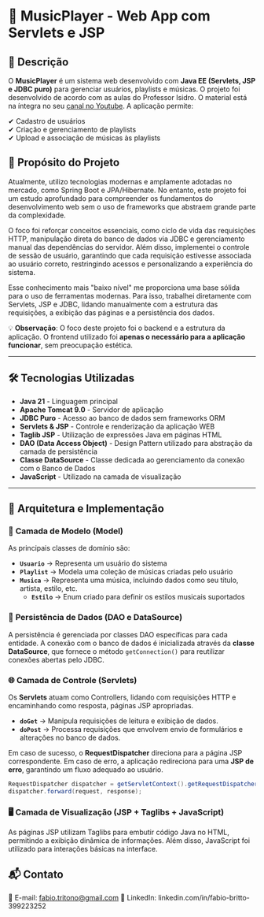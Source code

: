 # 🎵 MusicPlayer - Web App com Servlets e JSP  

## 📌 Descrição  
O **MusicPlayer** é um sistema web desenvolvido com **Java EE (Servlets, JSP e JDBC puro)** para gerenciar usuários, playlists e músicas. O projeto foi desenvolvido de acordo com as aulas do Professor Isidro. O material está na íntegra no seu [canal no Youtube](https://www.youtube.com/playlist?list=PLjcmNukBom6_5C4NrQ3Enpg37wP7fKqvJ). A aplicação permite:  

✔ Cadastro de usuários  
✔ Criação e gerenciamento de playlists  
✔ Upload e associação de músicas às playlists  

## 🎯 Propósito do Projeto

Atualmente, utilizo tecnologias modernas e amplamente adotadas no mercado, como Spring Boot e JPA/Hibernate. No entanto, este projeto foi um estudo aprofundado para compreender os fundamentos do desenvolvimento web sem o uso de frameworks que abstraem grande parte da complexidade.

O foco foi reforçar conceitos essenciais, como ciclo de vida das requisições HTTP, manipulação direta do banco de dados via JDBC e gerenciamento manual das dependências do servidor. Além disso, implementei o controle de sessão de usuário, garantindo que cada requisição estivesse associada ao usuário correto, restringindo acessos e personalizando a experiência do sistema.

Esse conhecimento mais "baixo nível" me proporciona uma base sólida para o uso de ferramentas modernas. Para isso, trabalhei diretamente com Servlets, JSP e JDBC, lidando manualmente com a estrutura das requisições, a exibição das páginas e a persistência dos dados. 

💡 **Observação**: O foco deste projeto foi o backend e a estrutura da aplicação. O frontend utilizado foi **apenas o necessário para a aplicação funcionar**, sem preocupação estética.  

---

## 🛠 Tecnologias Utilizadas  

- **Java 21** - Linguagem principal  
- **Apache Tomcat 9.0** - Servidor de aplicação  
- **JDBC Puro** - Acesso ao banco de dados sem frameworks ORM  
- **Servlets & JSP** - Controle e renderização da aplicação WEB
- **Taglib JSP** - Utilização de expressões Java em páginas HTML  
- **DAO (Data Access Object)** - Design Pattern utilizado para abstração da camada de persistência  
- **Classe DataSource** - Classe dedicada ao gerenciamento da conexão com o Banco de Dados
- **JavaScript** - Utilizado na camada de visualização  

---

## 🎯 Arquitetura e Implementação  

### 📂 **Camada de Modelo (Model)**  
As principais classes de domínio são:  

- **`Usuario`** → Representa um usuário do sistema  
- **`Playlist`** → Modela uma coleção de músicas criadas pelo usuário  
- **`Musica`** → Representa uma música, incluindo dados como seu título, artista, estilo, etc.
  - **`Estilo`** → Enum criado para definir os estilos musicais suportados  

### 🔄 **Persistência de Dados (DAO e DataSource)**  
A persistência é gerenciada por classes DAO específicas para cada entidade. A conexão com o banco de dados é inicializada através da **classe DataSource**, que fornece o método `getConnection()` para reutilizar conexões abertas pelo JDBC.  

### 🌐 **Camada de Controle (Servlets)**  
Os **Servlets** atuam como Controllers, lidando com requisições HTTP e encaminhando como resposta, páginas JSP apropriadas.  

- **`doGet`** → Manipula requisições de leitura e exibição de dados.  
- **`doPost`** → Processa requisições que envolvem envio de formulários e alterações no banco de dados.  

Em caso de sucesso, o **RequestDispatcher** direciona para a página JSP correspondente. Em caso de erro, a aplicação redireciona para uma **JSP de erro**, garantindo um fluxo adequado ao usuário.  

```java
RequestDispatcher dispatcher = getServletContext().getRequestDispatcher("/exemploDeRedirecionamento.jsp");
dispatcher.forward(request, response);
```

### 🖥 Camada de Visualização (JSP + Taglibs + JavaScript)
As páginas JSP utilizam Taglibs para embutir código Java no HTML, permitindo a exibição dinâmica de informações. Além disso, JavaScript foi utilizado para interações básicas na interface.


## 📬 Contato
📧 E-mail: fabio.tritono@gmail.com
🐙 LinkedIn: linkedin.com/in/fabio-britto-399223252

